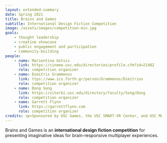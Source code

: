 ```yaml
---
layout: extended-summary
date: Spring 2021
title: Brains and Games
subtitle: International Design Fiction Competition
image: /assets/images/competition-min.jpg
goals:
    - thought leadership
    - creative showcase
    - public engagement and participation
    - community-building
people:
    - name: Marientina Gotsis
      link: https://cinema.usc.edu/directories/profile.cfm?id=21482
      role: competition organizer
    - name: Dimitris Grammenos
      link: ttps://www.ics.forth.gr/person/Grammenos/Dimitrios
      role: competition organizer
    - name: Dong Song
      link: https://viterbi.usc.edu/directory/faculty/Song/Dong
      role: competition organizer  
    - name: Garrett Flynn
      link: https://garrettflynn.com
      role: competition organizer        
credits: <p>Sponsored by USC Games, the USC SMART-VR Center, and USC Media Arts + Practice.</p>
---
```


<p>Brains and Games is an <strong>international design fiction competition</strong> for presenting
                imaginative ideas for brain-responsive multiplayer experiences.</p>

